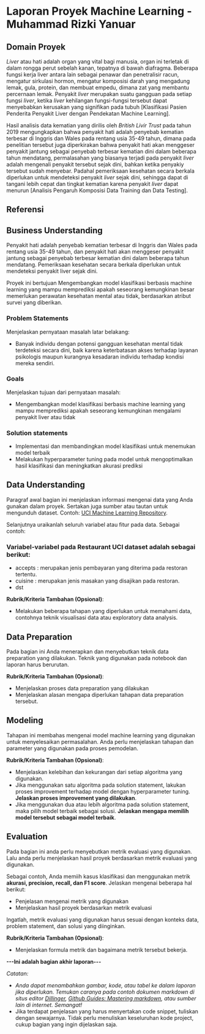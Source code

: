 # Laporan Proyek Machine Learning - Muhammad Rizki Yanuar

## Domain Proyek

*Liver* atau hati adalah organ yang vital bagi manusia, organ ini terletak di dalam rongga perut sebelah kanan, tepatnya di bawah diafragma. Beberapa fungsi kerja liver antara lain sebagai penawar dan penetralisir racun, mengatur sirkulasi hormon, mengatur komposisi darah yang mengadung lemak, gula, protein, dan membuat empedu, dimana zat yang membantu percernaan lemak. Penyakit *liver* merupakan suatu gangguan pada setiap fungsi *liver*, ketika *liver* kehilangan fungsi-fungsi tersebut dapat menyebabkan kerusakan yang signifikan pada tubuh [Klasifikasi Pasien Penderita Penyakit Liver dengan Pendekatan Machine Learning]. 

Hasil analisis data kematian yang dirilis oleh *British Livir Trust* pada tahun 2019 mengungkapkan bahwa penyakit hati adalah penyebab kematian terbesar di Inggris dan Wales pada rentang usia 35-49 tahun, dimana pada penelitian tersebut juga diperkirakan bahwa penyakit hati akan menggeser penyakit jantung sebagai penyebab terbesar kematian dini dalam beberapa tahun mendatang, permalasahan yang biasanya terjadi pada penyakit *liver* adalah mengenali penyakit tersebut sejak dini, bahkan ketika penyakiy tersebut sudah menyebar. Padahal pemeriksaan kesehatan secara berkala diperlukan untuk mendeteksi penyakit *liver* sejak dini, sehingga dapat di tangani lebih cepat dan tingkat kematian karena penyakit *liver* dapat menurun [Analisis Pengaruh Komposisi Data Training dan Data Testing].

## Referensi


## Business Understanding

Penyakit hati adalah penyebab kematian terbesar di Inggris dan Wales pada rentang usia 35-49 tahun, dan penyakit hati akan menggeser penyakit jantung sebagai penyebab terbesar kematian dini dalam beberapa tahun mendatang. Pemeriksaan kesehatan secara berkala diperlukan untuk mendeteksi penyakit liver sejak dini.

Proyek ini bertujuan Mengembangkan model klasifikasi berbasis machine learning yang mampu memprediksi apakah seseorang kemungkinan besar memerlukan perawatan kesehatan mental atau tidak, berdasarkan atribut survei yang diberikan.

### Problem Statements

Menjelaskan pernyataan masalah latar belakang:
- Banyak individu dengan potensi gangguan kesehatan mental tidak terdeteksi secara dini, baik karena keterbatasan akses terhadap layanan psikologis maupun kurangnya kesadaran individu terhadap kondisi mereka sendiri.

### Goals

Menjelaskan tujuan dari pernyataan masalah:
- Mengembangkan model klasifikasi berbasis machine learning yang mampu memprediksi apakah seseorang kemungkinan mengalami penyakit liver atau tidak

### Solution statements
- Implementasi dan membandingkan model klasifikasi untuk menemukan model terbaik
- Melakukan hyperparameter tuning pada model untuk mengoptimalkan hasil klasifikasi dan meningkatkan akurasi prediksi

## Data Understanding
Paragraf awal bagian ini menjelaskan informasi mengenai data yang Anda gunakan dalam proyek. Sertakan juga sumber atau tautan untuk mengunduh dataset. Contoh: [UCI Machine Learning Repository](https://archive.ics.uci.edu/ml/datasets/Restaurant+%26+consumer+data).

Selanjutnya uraikanlah seluruh variabel atau fitur pada data. Sebagai contoh:  

### Variabel-variabel pada Restaurant UCI dataset adalah sebagai berikut:
- accepts : merupakan jenis pembayaran yang diterima pada restoran tertentu.
- cuisine : merupakan jenis masakan yang disajikan pada restoran.
- dst

**Rubrik/Kriteria Tambahan (Opsional)**:
- Melakukan beberapa tahapan yang diperlukan untuk memahami data, contohnya teknik visualisasi data atau exploratory data analysis.

## Data Preparation
Pada bagian ini Anda menerapkan dan menyebutkan teknik data preparation yang dilakukan. Teknik yang digunakan pada notebook dan laporan harus berurutan.

**Rubrik/Kriteria Tambahan (Opsional)**: 
- Menjelaskan proses data preparation yang dilakukan
- Menjelaskan alasan mengapa diperlukan tahapan data preparation tersebut.

## Modeling
Tahapan ini membahas mengenai model machine learning yang digunakan untuk menyelesaikan permasalahan. Anda perlu menjelaskan tahapan dan parameter yang digunakan pada proses pemodelan.

**Rubrik/Kriteria Tambahan (Opsional)**: 
- Menjelaskan kelebihan dan kekurangan dari setiap algoritma yang digunakan.
- Jika menggunakan satu algoritma pada solution statement, lakukan proses improvement terhadap model dengan hyperparameter tuning. **Jelaskan proses improvement yang dilakukan**.
- Jika menggunakan dua atau lebih algoritma pada solution statement, maka pilih model terbaik sebagai solusi. **Jelaskan mengapa memilih model tersebut sebagai model terbaik**.

## Evaluation
Pada bagian ini anda perlu menyebutkan metrik evaluasi yang digunakan. Lalu anda perlu menjelaskan hasil proyek berdasarkan metrik evaluasi yang digunakan.

Sebagai contoh, Anda memiih kasus klasifikasi dan menggunakan metrik **akurasi, precision, recall, dan F1 score**. Jelaskan mengenai beberapa hal berikut:
- Penjelasan mengenai metrik yang digunakan
- Menjelaskan hasil proyek berdasarkan metrik evaluasi

Ingatlah, metrik evaluasi yang digunakan harus sesuai dengan konteks data, problem statement, dan solusi yang diinginkan.

**Rubrik/Kriteria Tambahan (Opsional)**: 
- Menjelaskan formula metrik dan bagaimana metrik tersebut bekerja.

**---Ini adalah bagian akhir laporan---**

_Catatan:_
- _Anda dapat menambahkan gambar, kode, atau tabel ke dalam laporan jika diperlukan. Temukan caranya pada contoh dokumen markdown di situs editor [Dillinger](https://dillinger.io/), [Github Guides: Mastering markdown](https://guides.github.com/features/mastering-markdown/), atau sumber lain di internet. Semangat!_
- Jika terdapat penjelasan yang harus menyertakan code snippet, tuliskan dengan sewajarnya. Tidak perlu menuliskan keseluruhan kode project, cukup bagian yang ingin dijelaskan saja.

